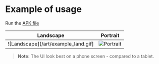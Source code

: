 # Example of usage
Run the [APK file](app-debug-1_0.apk)

Landscape | Portrait
------------- | -------------
![Landscape](/art/example_land.gif]  | ![Portrait](/art/example_port.gif)


> **Note:** The UI look best on a phone screen - compared to a tablet.